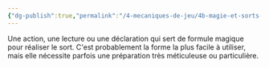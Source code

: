 ```yaml
---
{"dg-publish":true,"permalink":"/4-mecaniques-de-jeu/4b-magie-et-sorts-divins/types-de-sorts/maledictum/"}
---
```



Une action, une lecture ou une déclaration qui sert de formule magique pour réaliser le sort. C'est probablement la forme la plus facile à utiliser, mais elle nécessite parfois une préparation très méticuleuse ou particulière.